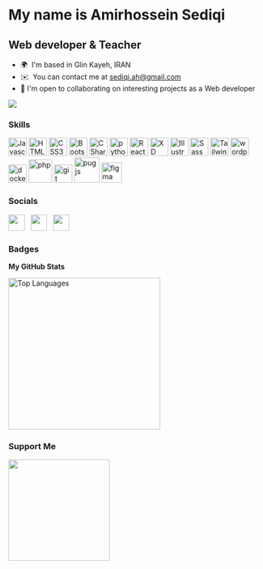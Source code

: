 My name is Amirhossein Sediqi
===============================

Web developer & Teacher
-----------------------------
*   🌍  I'm based in Glin Kayeh, IRAN
*   ✉️  You can contact me at [sediqi.ah@gmail.com](mailto:sediqi.ah@gmail.com)
*   🤝  I'm open to collaborating on interesting projects as a Web developer

<a href="https://github.com/Amirhosseinsediqi" target="_blank" rel="noreferrer"><img
  src="https://img.shields.io/github/followers/Amirhosseinsediqi?style=social"></a>
                  
### Skills
<p align="left">
<a href="https://developer.mozilla.org/en-US/docs/Web/JavaScript" target="_blank" rel="noreferrer"><img src="https://raw.githubusercontent.com/danielcranney/readme-generator/main/public/icons/skills/javascript-colored.svg" width="36" height="36" alt="Javascript" /></a>
<a href="https://developer.mozilla.org/en-US/docs/Glossary/HTML5" target="_blank" rel="noreferrer"><img src="https://raw.githubusercontent.com/danielcranney/readme-generator/main/public/icons/skills/html5-colored.svg" width="36" height="36" alt="HTML5" /></a>
<a href="https://developer.mozilla.org/en-US/docs/Web/CSS" target="_blank" rel="noreferrer"><img src="https://raw.githubusercontent.com/danielcranney/readme-generator/main/public/icons/skills/css3-colored.svg" width="36" height="36" alt="CSS3" /></a>
<a href="https://getbootstrap.com/" target="_blank" rel="noreferrer"><img src="https://raw.githubusercontent.com/danielcranney/readme-generator/main/public/icons/skills/bootstrap-colored.svg" width="36" height="36" alt="Bootstrap" /></a>
<a href="https://docs.microsoft.com/en-us/dotnet/csharp/" target="_blank" rel="noreferrer"><img src="https://raw.githubusercontent.com/danielcranney/readme-generator/main/public/icons/skills/csharp-colored.svg" width="36" height="36" alt="CSharp" /></a>
<a href="https://docs.python.org/3/" target="_blank" rel="noreferrer"><img src="https://cdn-icons-png.flaticon.com/512/5968/5968350.png" width="36" height="36" alt="python" /></a>
<a href="https://reactjs.org/" target="_blank" rel="noreferrer"><img src="https://raw.githubusercontent.com/danielcranney/readme-generator/main/public/icons/skills/react-colored.svg" width="36" height="36" alt="React" /></a>
<a href="https://www.adobe.com/uk/products/xd.html" target="_blank" rel="noreferrer"><img src="https://raw.githubusercontent.com/danielcranney/readme-generator/main/public/icons/skills/xd-colored-dark.svg" width="36" height="36" alt="XD" /></a>
<a href="adobe.com/uk/products/illustrator.html" target="_blank" rel="noreferrer"><img src="https://raw.githubusercontent.com/danielcranney/readme-generator/main/public/icons/skills/illustrator-colored-dark.svg" width="36" height="36" alt="Illustrator" /></a>
<a href="https://sass-lang.com/" target="_blank" rel="noreferrer"><img src="https://raw.githubusercontent.com/danielcranney/readme-generator/main/public/icons/skills/sass-colored.svg" width="36" height="36" alt="Sass" /></a>
<a href="https://tailwindcss.com/" target="_blank" rel="noreferrer"><img src="https://raw.githubusercontent.com/danielcranney/readme-generator/main/public/icons/skills/tailwindcss-colored.svg" width="36" height="36" alt="TailwindCSS" /></a>
<a href="https://wordpress.org/" target="_blank" rel="noreferrer"><img src="https://cdn-icons-png.flaticon.com/512/174/174881.png" width="36" height="36" alt="wordpress" /></a>
<a href="https://www.docker.com/" target="_blank" rel="noreferrer"><img src="https://cdn-icons-png.flaticon.com/512/5969/5969059.png" width="36" height="36" alt="docker" /></a>
<a href="https://www.php.net/" target="_blank" rel="noreferrer"><img src="http://lofrev.net/wp-content/photos/2017/05/php_emblem.png" width="46" height="46" alt="php"/></a>
<a href="https://git-scm.com/" target="_blank" rel="noreferrer"><img src="https://cdn-icons-png.flaticon.com/512/4494/4494748.png" width="36" height="36" alt="git"/></a>
<a href="https://pugjs.org/" target="_blank" rel="noreferrer"><img src="https://cdn.freebiesupply.com/logos/large/2x/pug-logo-png-transparent.png" width="50" height="50" alt="pug js"/></a>
<a href="https://www.figma.com/" target="_blank" rel="noreferrer"><img src="https://cdn-icons-png.flaticon.com/512/5968/5968705.png" width="40" height="40" alt="figma"/></a>
</p>
                    
### Socials 
<p align="left">
<a href="https://www.instagram.com/amirhosseinsediqi/" target="_blank" rel="noreferrer"><img src="https://raw.githubusercontent.com/danielcranney/readme-generator/main/public/icons/socials/instagram.svg" width="32" height="32" /></a>
  &nbsp;
<a href="https://github.com/Amirhosseinsediqi" target="_blank" rel="noreferrer"><img src="https://raw.githubusercontent.com/danielcranney/readme-generator/main/public/icons/socials/github-dark.svg" width="32" height="32" /></a>
  &nbsp;
<a href="https://www.linkedin.com/in/amirhossein-sediqi-9282b8228/" target="_blank" rel="noreferrer"><img src="https://raw.githubusercontent.com/danielcranney/readme-generator/main/public/icons/socials/linkedin.svg" width="32" height="32" /></a>

  
### Badges
  
<b>My GitHub Stats</b>

<a href="https://github.com/Amirhosseinsediqi" align="left"><img width="300" src="https://github-readme-stats.vercel.app/api/top-langs/?username=Amirhosseinsediqi&langs_count=10&title_color=0891b2&text_color=ffffff&icon_color=0891b2&bg_color=1c1917&hide_border=true&locale=en&custom_title=Top%20%Languages" alt="Top Languages" /></a>
  
### Support Me
<a href="https://www.buymeacoffee.com/sediqi?new=1"><img src="https://cdn.buymeacoffee.com/buttons/v2/default-yellow.png" width="200" /></a>
